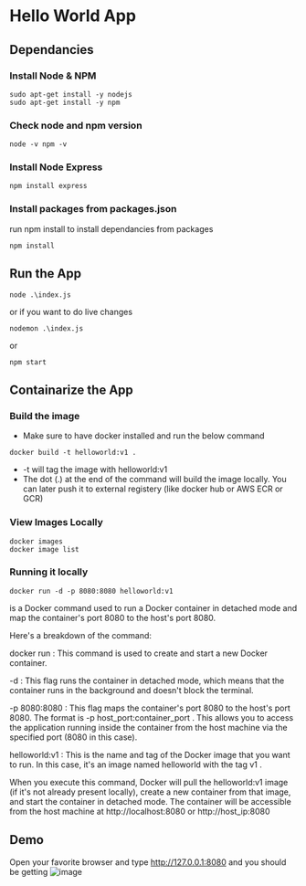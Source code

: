 # Hello World App
## Dependancies

### Install Node & NPM

```
sudo apt-get install -y nodejs
sudo apt-get install -y npm
```

### Check node and npm version
```
node -v npm -v
```

### Install Node Express
```
npm install express 
```

### Install packages from packages.json
run npm install to install dependancies from packages
```
npm install
```

## Run the App
```
node .\index.js
```

or if you want to do live changes

```
nodemon .\index.js
```

or
```
npm start
```

## Containarize the App

### Build the image
- Make sure to have docker installed and run the below command

```
docker build -t helloworld:v1 .
```
- -t will tag the image with helloworld:v1
- The dot (.) at the end of the command will build the image locally. You can later push it to external registery (like docker hub or AWS ECR or GCR)

### View Images Locally
```
docker images
docker image list
```

### Running it locally
```
docker run -d -p 8080:8080 helloworld:v1
```
is a Docker command used to run a Docker container in detached mode and map the container's port 8080 to the host's port 8080.

Here's a breakdown of the command:

docker run
: This command is used to create and start a new Docker container.

-d
: This flag runs the container in detached mode, which means that the container runs in the background and doesn't block the terminal.

-p 8080:8080
: This flag maps the container's port 8080 to the host's port 8080. The format is 
-p host_port:container_port
. This allows you to access the application running inside the container from the host machine via the specified port (8080 in this case).

helloworld:v1
: This is the name and tag of the Docker image that you want to run. In this case, it's an image named 
helloworld
 with the tag 
v1
.

When you execute this command, Docker will pull the helloworld:v1  image (if it's not already present locally), create a new container from that image, and start the container in detached mode. The container will be accessible from the host machine at 
http://localhost:8080
 or 
http://host_ip:8080

## Demo
Open your favorite browser and type http://127.0.0.1:8080 and you should be getting
![image](https://github.com/xcellent101/Node-HelloWorld/assets/69367057/bb6fd037-a2ba-493b-960f-a461ddf1d5e9)

